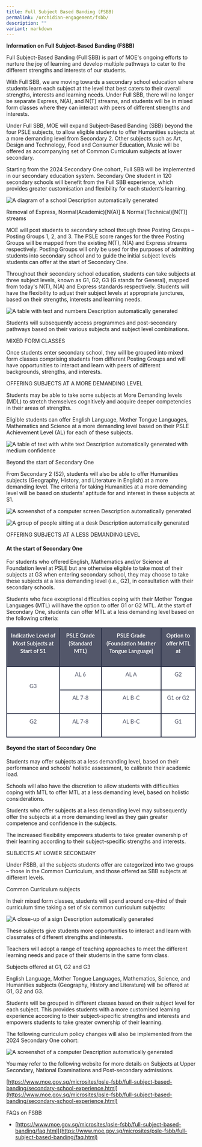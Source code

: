 ```yaml
---
title: Full Subject Based Banding (FSBB)
permalink: /orchidian-engagement/fsbb/
description: ""
variant: markdown
---
```

**Information on Full Subject-Based Banding (FSBB)**

Full Subject-Based Banding (Full SBB) is part of MOE's ongoing efforts to nurture the joy of learning and develop multiple pathways to cater to the different strengths and interests of our students.

With Full SBB, we are moving towards a secondary school education where students learn each subject at the level that best caters to their overall strengths, interests and learning needs. Under Full SBB, there will no longer be separate Express, N(A), and N(T) streams, and students will be in mixed form classes where they can interact with peers of different strengths and interests.

Under Full SBB, MOE will expand Subject-Based Banding (SBB) beyond the four PSLE subjects, to allow eligible students to offer Humanities subjects at a more demanding level from Secondary 2. Other subjects such as Art, Design and Technology, Food and Consumer Education, Music will be offered as accompanying set of Common Curriculum subjects at lower secondary.

Starting from the 2024 Secondary One cohort, Full SBB will be implemented in our secondary education system. Secondary One student in 120 secondary schools will benefit from the Full SBB experience, which provides greater customisation and flexibility for each student’s learning.

  

![A diagram of a school
Description automatically generated](https://lh7-us.googleusercontent.com/a__fZF0tWmXYmYvyQ-TX5yjBYHwbNwGJ4zsfnVnX_C8yVwpmPMBTrnsYNYL8wNiA4gZ3NeH16JxUaxXpt1N3YdPLpaIyXrQCBpOJFGT2TOA28JnuDkUY62WcJyeao_ENiGnTjl4zfxJnxrzqqi4evQ)

  
  

Removal of Express, Normal(Academic)\[N(A)\] &amp; Normal(Technical)\[N(T)\] streams

  

MOE will post students to secondary school through three Posting Groups – Posting Groups 1, 2, and 3. The PSLE score ranges for the three Posting Groups will be mapped from the existing N(T), N(A) and Express streams respectively. Posting Groups will only be used for the purposes of admitting students into secondary school and to guide the initial subject levels students can offer at the start of Secondary One.

Throughout their secondary school education, students can take subjects at three subject levels, known as G1, G2, G3 (G stands for General), mapped from today's N(T), N(A) and Express standards respectively. Students will have the flexibility to adjust their subject levels at appropriate junctures, based on their strengths, interests and learning needs.&nbsp;

![A table with text and numbers
Description automatically generated](https://lh7-us.googleusercontent.com/5eXOAUNktZh1IIxMpzFDMyXkU_8iIkfCcI2XF6eLeyb5C90a4XTeTusyK8cQ844QdwAWoXouOAlx0P2z7y85PCW_QiZJQPLsqh7PdP4f_DYWk1-yQ_L3LyMFqcElmZbo_NpzR9IvOTGjGqwsZRqlbg)

Students will subsequently access programmes and post-secondary pathways based on their various subjects and subject level combinations.

  
  
  

MIXED FORM CLASSES

Once students enter secondary school, they will be grouped into mixed form classes comprising students from different Posting Groups and will have opportunities to interact and learn with peers of different backgrounds, strengths, and interests.

  
  

OFFERING SUBJECTS AT A MORE DEMANDING LEVEL

Students may be able to take some subjects at More Demanding levels (MDL) to stretch themselves cognitively and acquire deeper competencies in their areas of strengths.

Eligible students can offer&nbsp;English Language, Mother Tongue Languages, Mathematics and Science&nbsp;at a more demanding level based on their PSLE Achievement Level (AL) for each of these subjects.

![A table of text with white text
Description automatically generated with medium confidence](https://lh7-us.googleusercontent.com/lAPvpFr2Pi5F7HANkDTyKQyEcLbw32OJKmRQZz_5wM1pFy6s2y8wUjYZ1Dc_k6cCY-UecvH3Ns9QmStJp1phBhUpAqLW27BaHPR-HuARz6qc496oO3kl8s0J9K7esYy3B5kOGt6Qpbp5946abqo3AQ)

  
  
  
  

Beyond the start of Secondary One

From Secondary 2 (S2), students will also be able to offer&nbsp;Humanities subjects&nbsp;(Geography, History, and Literature in English) at a more demanding level. The criteria for taking Humanities at a more demanding level will be based on students' aptitude for and interest in these subjects at S1.

![A screenshot of a computer screen
Description automatically generated](https://lh7-us.googleusercontent.com/mm4nGFjROtNeTtUL6P4lAnsDZ3dFQS3LHUj80g93lKitZ4gNDRWKi0MYitFp2HGzTLoKisN48pZ5o7VRAeXjbTrqQSB4RMet7Bgee-ZQp9Tw1YMA46mkzXtgjtxVtgFNuR5hkguInHv4MCoa7pQqdw)

  

![A group of people sitting at a desk
Description automatically generated](https://lh7-us.googleusercontent.com/DHDlzrui-72Gmi9Fi_FH6cL0qYv2kgb1Bi3lPmvwPc1RRM1fpw9OaugVSe--DiprunN6ztlSWbvlXV6dCQcGCLJPxDm0relqUGMC3aR_SZ3EtXwvl5NMkc2yBzsuePu8M8cL8pT0udD51s--y-Cuhg)

OFFERING SUBJECTS AT A LESS DEMANDING LEVEL

#### At the start of Secondary One

For students who offered English, Mathematics and/or Science at Foundation level at PSLE but are otherwise eligible to take most of their subjects at G3 when entering secondary school, they may choose to take these subjects at a less demanding level (i.e., G2), in consultation with their secondary schools.

  

Students who face exceptional difficulties coping with their Mother Tongue Languages (MTL) will have the option to offer G1 or G2 MTL. At the start of Secondary One, students can offer MTL at a less demanding level based on the following criteria:

<table style="border:none;border-collapse:collapse;"><colgroup><col width="181"><col width="130"><col width="202"><col width="108"></colgroup><tbody><tr style="height:0pt"><td style="border-left:solid #282e45 1.5pt;border-right:solid #282e45 1.5pt;border-bottom:solid #282e45 1.5pt;border-top:solid #282e45 1.5pt;vertical-align:middle;background-color:#53576a;padding:7.5pt 7.5pt 7.5pt 7.5pt;overflow:hidden;overflow-wrap:break-word;"><p style="line-height:1.3800000000000001;text-align: center;margin-top:0pt;margin-bottom:15pt;" dir="ltr"><span style="font-size:11pt;font-family:Lato,sans-serif;color:#f5f6f6;background-color:transparent;font-weight:700;font-style:normal;font-variant:normal;text-decoration:none;vertical-align:baseline;white-space:pre;white-space:pre-wrap;">Indicative Level of Most Subjects at Start of S1</span></p></td><td style="border-left:solid #282e45 1.5pt;border-right:solid #282e45 1.5pt;border-bottom:solid #282e45 1.5pt;border-top:solid #282e45 1.5pt;vertical-align:middle;background-color:#53576a;padding:7.5pt 7.5pt 7.5pt 7.5pt;overflow:hidden;overflow-wrap:break-word;"><p style="line-height:1.3800000000000001;text-align: center;margin-top:0pt;margin-bottom:15pt;" dir="ltr"><span style="font-size:11pt;font-family:Lato,sans-serif;color:#f5f6f6;background-color:transparent;font-weight:700;font-style:normal;font-variant:normal;text-decoration:none;vertical-align:baseline;white-space:pre;white-space:pre-wrap;">PSLE Grade (Standard MTL)</span></p></td><td style="border-left:solid #282e45 1.5pt;border-right:solid #282e45 1.5pt;border-bottom:solid #282e45 1.5pt;border-top:solid #282e45 1.5pt;vertical-align:middle;background-color:#53576a;padding:7.5pt 7.5pt 7.5pt 7.5pt;overflow:hidden;overflow-wrap:break-word;"><p style="line-height:1.3800000000000001;text-align: center;margin-top:0pt;margin-bottom:15pt;" dir="ltr"><span style="font-size:11pt;font-family:Lato,sans-serif;color:#f5f6f6;background-color:transparent;font-weight:700;font-style:normal;font-variant:normal;text-decoration:none;vertical-align:baseline;white-space:pre;white-space:pre-wrap;">PSLE Grade (Foundation Mother Tongue Language)</span></p></td><td style="border-left:solid #282e45 1.5pt;border-right:solid #282e45 1.5pt;border-bottom:solid #282e45 1.5pt;border-top:solid #282e45 1.5pt;vertical-align:middle;background-color:#53576a;padding:7.5pt 7.5pt 7.5pt 7.5pt;overflow:hidden;overflow-wrap:break-word;"><p style="line-height:1.3800000000000001;text-align: center;margin-top:0pt;margin-bottom:15pt;" dir="ltr"><span style="font-size:11pt;font-family:Lato,sans-serif;color:#f5f6f6;background-color:transparent;font-weight:700;font-style:normal;font-variant:normal;text-decoration:none;vertical-align:baseline;white-space:pre;white-space:pre-wrap;">Option to offer MTL at</span></p></td></tr><tr style="height:0pt"><td style="border-left:solid #282e45 1.5pt;border-right:solid #282e45 1.5pt;border-bottom:solid #282e45 1.5pt;border-top:solid #282e45 1.5pt;vertical-align:middle;background-color:#ffffff;padding:7.5pt 7.5pt 7.5pt 7.5pt;overflow:hidden;overflow-wrap:break-word;" rowspan="2"><p style="line-height:1.3800000000000001;text-align: center;margin-top:0pt;margin-bottom:15pt;" dir="ltr"><span style="font-size:11pt;font-family:Lato,sans-serif;color:#53576a;background-color:transparent;font-weight:400;font-style:normal;font-variant:normal;text-decoration:none;vertical-align:baseline;white-space:pre;white-space:pre-wrap;">G3</span></p></td><td style="border-left:solid #282e45 1.5pt;border-right:solid #282e45 1.5pt;border-bottom:solid #282e45 1.5pt;border-top:solid #282e45 1.5pt;vertical-align:middle;background-color:#ffffff;padding:7.5pt 7.5pt 7.5pt 7.5pt;overflow:hidden;overflow-wrap:break-word;"><p style="line-height:1.3800000000000001;text-align: center;margin-top:0pt;margin-bottom:15pt;" dir="ltr"><span style="font-size:11pt;font-family:Lato,sans-serif;color:#53576a;background-color:transparent;font-weight:400;font-style:normal;font-variant:normal;text-decoration:none;vertical-align:baseline;white-space:pre;white-space:pre-wrap;">AL 6</span></p></td><td style="border-left:solid #282e45 1.5pt;border-right:solid #282e45 1.5pt;border-bottom:solid #282e45 1.5pt;border-top:solid #282e45 1.5pt;vertical-align:middle;background-color:#ffffff;padding:7.5pt 7.5pt 7.5pt 7.5pt;overflow:hidden;overflow-wrap:break-word;"><p style="line-height:1.3800000000000001;text-align: center;margin-top:0pt;margin-bottom:15pt;" dir="ltr"><span style="font-size:11pt;font-family:Lato,sans-serif;color:#53576a;background-color:transparent;font-weight:400;font-style:normal;font-variant:normal;text-decoration:none;vertical-align:baseline;white-space:pre;white-space:pre-wrap;">AL A</span></p></td><td style="border-left:solid #282e45 1.5pt;border-right:solid #282e45 1.5pt;border-bottom:solid #282e45 1.5pt;border-top:solid #282e45 1.5pt;vertical-align:middle;background-color:#ffffff;padding:7.5pt 7.5pt 7.5pt 7.5pt;overflow:hidden;overflow-wrap:break-word;"><p style="line-height:1.3800000000000001;text-align: center;margin-top:0pt;margin-bottom:15pt;" dir="ltr"><span style="font-size:11pt;font-family:Lato,sans-serif;color:#53576a;background-color:transparent;font-weight:400;font-style:normal;font-variant:normal;text-decoration:none;vertical-align:baseline;white-space:pre;white-space:pre-wrap;">G2</span></p></td></tr><tr style="height:0pt"><td style="border-left:solid #282e45 1.5pt;border-right:solid #282e45 1.5pt;border-bottom:solid #282e45 1.5pt;border-top:solid #282e45 1.5pt;vertical-align:middle;background-color:#ffffff;padding:7.5pt 7.5pt 7.5pt 7.5pt;overflow:hidden;overflow-wrap:break-word;"><p style="line-height:1.3800000000000001;text-align: center;margin-top:0pt;margin-bottom:15pt;" dir="ltr"><span style="font-size:11pt;font-family:Lato,sans-serif;color:#53576a;background-color:transparent;font-weight:400;font-style:normal;font-variant:normal;text-decoration:none;vertical-align:baseline;white-space:pre;white-space:pre-wrap;">AL 7-8</span></p></td><td style="border-left:solid #282e45 1.5pt;border-right:solid #282e45 1.5pt;border-bottom:solid #282e45 1.5pt;border-top:solid #282e45 1.5pt;vertical-align:middle;background-color:#ffffff;padding:7.5pt 7.5pt 7.5pt 7.5pt;overflow:hidden;overflow-wrap:break-word;"><p style="line-height:1.3800000000000001;text-align: center;margin-top:0pt;margin-bottom:15pt;" dir="ltr"><span style="font-size:11pt;font-family:Lato,sans-serif;color:#53576a;background-color:transparent;font-weight:400;font-style:normal;font-variant:normal;text-decoration:none;vertical-align:baseline;white-space:pre;white-space:pre-wrap;">AL B-C</span></p></td><td style="border-left:solid #282e45 1.5pt;border-right:solid #282e45 1.5pt;border-bottom:solid #282e45 1.5pt;border-top:solid #282e45 1.5pt;vertical-align:middle;background-color:#ffffff;padding:7.5pt 7.5pt 7.5pt 7.5pt;overflow:hidden;overflow-wrap:break-word;"><p style="line-height:1.3800000000000001;text-align: center;margin-top:0pt;margin-bottom:15pt;" dir="ltr"><span style="font-size:11pt;font-family:Lato,sans-serif;color:#53576a;background-color:transparent;font-weight:400;font-style:normal;font-variant:normal;text-decoration:none;vertical-align:baseline;white-space:pre;white-space:pre-wrap;">G1 or G2</span></p></td></tr><tr style="height:0pt"><td style="border-left:solid #282e45 1.5pt;border-right:solid #282e45 1.5pt;border-bottom:solid #282e45 1.5pt;border-top:solid #282e45 1.5pt;vertical-align:middle;background-color:#ffffff;padding:7.5pt 7.5pt 7.5pt 7.5pt;overflow:hidden;overflow-wrap:break-word;"><p style="line-height:1.3800000000000001;text-align: center;margin-top:0pt;margin-bottom:15pt;" dir="ltr"><span style="font-size:11pt;font-family:Lato,sans-serif;color:#53576a;background-color:transparent;font-weight:400;font-style:normal;font-variant:normal;text-decoration:none;vertical-align:baseline;white-space:pre;white-space:pre-wrap;">G2</span></p></td><td style="border-left:solid #282e45 1.5pt;border-right:solid #282e45 1.5pt;border-bottom:solid #282e45 1.5pt;border-top:solid #282e45 1.5pt;vertical-align:middle;background-color:#ffffff;padding:7.5pt 7.5pt 7.5pt 7.5pt;overflow:hidden;overflow-wrap:break-word;"><p style="line-height:1.3800000000000001;text-align: center;margin-top:0pt;margin-bottom:15pt;" dir="ltr"><span style="font-size:11pt;font-family:Lato,sans-serif;color:#53576a;background-color:transparent;font-weight:400;font-style:normal;font-variant:normal;text-decoration:none;vertical-align:baseline;white-space:pre;white-space:pre-wrap;">AL 7-8</span></p></td><td style="border-left:solid #282e45 1.5pt;border-right:solid #282e45 1.5pt;border-bottom:solid #282e45 1.5pt;border-top:solid #282e45 1.5pt;vertical-align:middle;background-color:#ffffff;padding:7.5pt 7.5pt 7.5pt 7.5pt;overflow:hidden;overflow-wrap:break-word;"><p style="line-height:1.3800000000000001;text-align: center;margin-top:0pt;margin-bottom:15pt;" dir="ltr"><span style="font-size:11pt;font-family:Lato,sans-serif;color:#53576a;background-color:transparent;font-weight:400;font-style:normal;font-variant:normal;text-decoration:none;vertical-align:baseline;white-space:pre;white-space:pre-wrap;">AL B-C</span></p></td><td style="border-left:solid #282e45 1.5pt;border-right:solid #282e45 1.5pt;border-bottom:solid #282e45 1.5pt;border-top:solid #282e45 1.5pt;vertical-align:middle;background-color:#ffffff;padding:7.5pt 7.5pt 7.5pt 7.5pt;overflow:hidden;overflow-wrap:break-word;"><p style="line-height:1.3800000000000001;text-align: center;margin-top:0pt;margin-bottom:15pt;" dir="ltr"><span style="font-size:11pt;font-family:Lato,sans-serif;color:#53576a;background-color:transparent;font-weight:400;font-style:normal;font-variant:normal;text-decoration:none;vertical-align:baseline;white-space:pre;white-space:pre-wrap;">G1</span></p></td></tr></tbody></table>

#### Beyond the start of Secondary One

Students may offer subjects at a less demanding level, based on their performance and schools’ holistic assessment, to calibrate their academic load.

  

Schools will also have the discretion to allow students with difficulties coping with MTL to offer MTL at a less demanding level, based on holistic considerations.

  

Students who offer subjects at a less demanding level may subsequently offer the subjects at a more demanding level as they gain greater competence and confidence in the subjects.

  

The increased flexibility empowers students to take greater ownership of their learning according to their subject-specific strengths and interests.

  
  
  

SUBJECTS AT LOWER SECONDARY

Under FSBB, all the subjects students offer are categorized into two groups – those in the Common Curriculum, and those offered as SBB subjects at different levels.

  

Common Curriculum subjects

  

In their mixed form classes, students will spend around one-third of their curriculum time taking a set of six common curriculum subjects:

![A close-up of a sign
Description automatically generated](https://lh7-us.googleusercontent.com/TbACl9g8xixdi9JFTjEtLamm7npvAO0cKSavnqVH60yDmqrtUcWvJeZrOlGida5JEBn19OYu6SlggMkfOhPKMm-I2crqcoc2b6rLmVNtM8wcQLlgql5bsoIQOixYpAujBCC1vIgSQkbc-pKrxaFiSA)

These subjects give students more opportunities to interact and learn with classmates of different strengths and interests.

  

Teachers will adopt a range of teaching approaches to meet the different learning needs and pace of their students in the same form class.

  
  

Subjects offered at G1, G2 and G3

English Language, Mother Tongue Languages, Mathematics, Science, and Humanities subjects (Geography, History and Literature) will be offered at G1, G2 and G3.&nbsp;

Students will be grouped in different classes based on their subject level for each subject. This provides students with a more customised learning experience according to their subject-specific strengths and interests and empowers students to take greater ownership of their learning.

  

  

  

  

  

  

  

The following curriculum policy changes will also be implemented from the 2024 Secondary One cohort:

![A screenshot of a computer
Description automatically generated](https://lh7-us.googleusercontent.com/c5lcaS3J9lGwvRwEAAlFBJ68knfLUx8S9K5X9vPCJitJbHfU0vcnf03H1yF16BmgwFsV2euzOeG0DkUDuybgQ35WJl35qMcFfx_dssdV344msOfRG5smFHrB5C0xgf6Tx_SeV5kHX9JmDcJZXpWkwA)

  

You may refer to the following website for more details on Subjects at Upper Secondary, National Examinations and Post-secondary admissions.

[https://www.moe.gov.sg/microsites/psle-fsbb/full-subject-based-banding/secondary-school-experience.html](https://www.moe.gov.sg/microsites/psle-fsbb/full-subject-based-banding/secondary-school-experience.html)

  

FAQs on FSBB

*   [https://www.moe.gov.sg/microsites/psle-fsbb/full-subject-based-banding/faq.html](https://www.moe.gov.sg/microsites/psle-fsbb/full-subject-based-banding/faq.html)